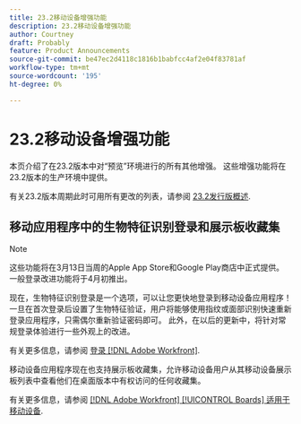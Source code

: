 ```yaml
---
title: 23.2移动设备增强功能
description: 23.2移动设备增强功能
author: Courtney
draft: Probably
feature: Product Announcements
source-git-commit: be47ec2d4118c1816b1babfcc4af2e04f83781af
workflow-type: tm+mt
source-wordcount: '195'
ht-degree: 0%

---
```


# 23.2移动设备增强功能

本页介绍了在23.2版本中对“预览”环境进行的所有其他增强。 这些增强功能将在23.2版本的生产环境中提供。

有关23.2版本周期此时可用所有更改的列表，请参阅 [23.2发行版概述](/help/quicksilver/product-announcements/product-releases/23.2-release-activity/23-2-release-overview.md).

## 移动应用程序中的生物特征识别登录和展示板收藏集

>[!NOTE]
>
>这些功能将在3月13日当周的Apple App Store和Google Play商店中正式提供。 一般登录改进功能将于4月初推出。


现在，生物特征识别登录是一个选项，可以让您更快地登录到移动设备应用程序！ 一旦在首次登录后设置了生物特征验证，用户将能够使用指纹或面部识别快速重新登录应用程序，只需偶尔重新验证密码即可。 此外，在以后的更新中，将针对常规登录体验进行一些外观上的改进。

有关更多信息，请参阅 [登录 [!DNL Adobe Workfront]](/help/quicksilver/workfront-basics/manage-your-account-and-profile/managing-your-workfront-account/log-in-to-workfront.md).

移动设备应用程序现在也支持展示板收藏集，允许移动设备用户从其移动设备展示板列表中查看他们在桌面版本中有权访问的任何收藏集。

有关更多信息，请参阅 [[!DNL Adobe Workfront] [!UICONTROL Boards] 适用于移动设备](/help/quicksilver/workfront-basics/mobile-apps/using-the-workfront-mobile-app/mobile-boards.md).